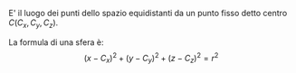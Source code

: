 E' il luogo dei punti dello spazio equidistanti da un punto fisso detto centro $C(C_x,C_y,C_z)$.

La formula di una sfera è:
$$(x-C_x)^2+(y-C_y)^2+(z-C_z)^2=r^2$$
